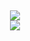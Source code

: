 <h2 align="center">
  <a href="https://github.com/xAtsuUC">
    <img align="center" src="https://github-readme-stats.vercel.app/api/?username=xAtsuUC&show_icons=true&theme=onedark">
  </a>
  <br>
  <a href="https://github.com/xAtsuUC">
    <img align="center" src="https://github-readme-stats.vercel.app/api/top-langs/?username=xAtsuUC&layout=compact&theme=onedark">
  </a>
</h2>

<!--
**xAtsuUC/xAtsuUC** is a ✨ _special_ ✨ repository because its `README.md` (this file) appears on your GitHub profile.

Here are some ideas to get you started:

- 🔭 I’m currently working on ...
- 🌱 I’m currently learning ...
- 👯 I’m looking to collaborate on ...
- 🤔 I’m looking for help with ...
- 💬 Ask me about ...
- 📫 How to reach me: ...
- 😄 Pronouns: ...
- ⚡ Fun fact: ...
-->
